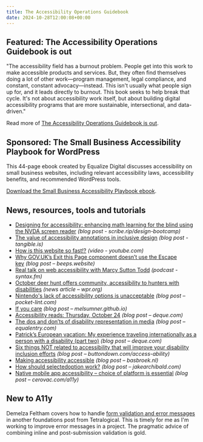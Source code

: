 ```yaml
---
title: The Accessibility Operations Guidebook
date: 2024-10-28T12:00:08+00:00
---
```


## Featured: The Accessibility Operations Guidebook is out

"The accessibility field has a burnout problem. People get into this work to make accessible products and services. But, they often find themselves doing a lot of other work—program management, legal compliance, and constant, constant advocacy—instead. This isn't usually what people sign up for, and it leads directly to burnout. This book seeks to help break that cycle. It's not about accessibility work itself, but about building digital accessibility programs that are more sustainable, intersectional, and data-driven."

Read more of [The Accessibility Operations Guidebook is out](https://devonpersing.netlify.app/posts/taog-is-out/).

## Sponsored: The Small Business Accessibility Playbook for WordPress

This 44-page ebook created by Equalize Digital discusses accessibility on small business websites, including relevant accessibility laws, accessibility benefits, and recommended WordPress tools.

[Download the Small Business Accessibility Playbook ebook](https://equalizedigital.com/the-small-business-accessibility-playbook-for-wordpress/?utm_source=a11yweekly&utm_medium=sponsored).

## News, resources, tools and tutorials

- [Designing for accessibility: enhancing math learning for the blind using the NVDA screen reader](https://scribe.rip/design-bootcamp/designing-for-accessibility-enhancing-math-learning-for-the-blind-using-the-nvda-screen-reader-bc2a43145c97) *(blog post - scribe.rip/design-bootcamp)*
- [The value of accessibility annotations in inclusive design](https://tangible.is/en/thinking/2024/10/the-value-of-accessibility-annotations-in-inclusive-design) *(blog post - tangible.is)*
- [How is this website so fast!?](https://www.youtube.com/watch?v=-Ln-8QM8KhQ) *(video - youtube.com)*
- [Why GOV.UK’s Exit this Page component doesn’t use the Escape key](https://beeps.website/blog/2024-10-09-why-govuk-exit-this-page-doesnt-use-escape/) *(blog post – beeps.website)*
- [Real talk on web accessibility with Marcy Sutton Todd](https://syntax.fm/show/836/real-talk-on-web-accessibility-with-marcy-sutton-todd) *(podcast - syntax.fm)*
- [October deer hunt offers community, accessibility to hunters with disabilities](https://www.wpr.org/news/october-deer-hunt-offers-community-accessibility-to-hunters-with-disabilities) *(news article – wpr.org)*
- [Nintendo's lack of accessibility options is unacceptable](https://www.pocket-lint.com/nintendos-lack-of-accessibility-options-is-unacceptable/) *(blog post – pocket-lint.com)*
- [If you care](https://melsumner.github.io/if-you-care) *(blog post – melsumner.github.io)*
- [Accessibility reads: Thursday, October 24](https://www.deque.com/blog/accessibility-reads-thursday-october-24/) *(blog post – deque.com)*
- [The dos and don’ts of disability representation in media](https://equalentry.com/disability-representation-media/) *(blog post – equalentry.com)*
- [Patrick’s European vacation: My experience traveling internationally as a person with a disability (part two)](https://www.deque.com/blog/patricks-european-vacation-my-experience-traveling-internationally-as-a-person-with-a-disability-part-two/) *(blog post – deque.com)*
- [Six things NOT related to accessibility that will improve your disability inclusion efforts](https://buttondown.com/access-ability/archive/six-things-not-related-to-accessibility-that-will/) *(blog post – buttondown.com/access-ability)*
- [Making accessibility accessible](https://www.basbroek.nl/making-accessibility-acceessible) *(blog post – basbroek.nl)*
- [How should selectedoption work?](https://jakearchibald.com/2024/how-should-selectedoption-work/) *(blog post – jakearchibald.com)*
- [Native mobile app accessibility – choice of platform is essential](https://cerovac.com/a11y/2024/10/native-mobile-app-accessibility-choice-of-platform-is-essential/) *(blog post – cerovac.com/a11y)*

## New to A11y

Demelza Feltham covers how to handle [form validation and error messages](https://tetralogical.com/blog/2024/10/21/foundations-form-validation-and-error-messages/) in another foundations post from Tetralogical. This is timely for me as I'm working to improve error messages in a project. The pragmatic advice of combining inline and post-submission validation is gold.
